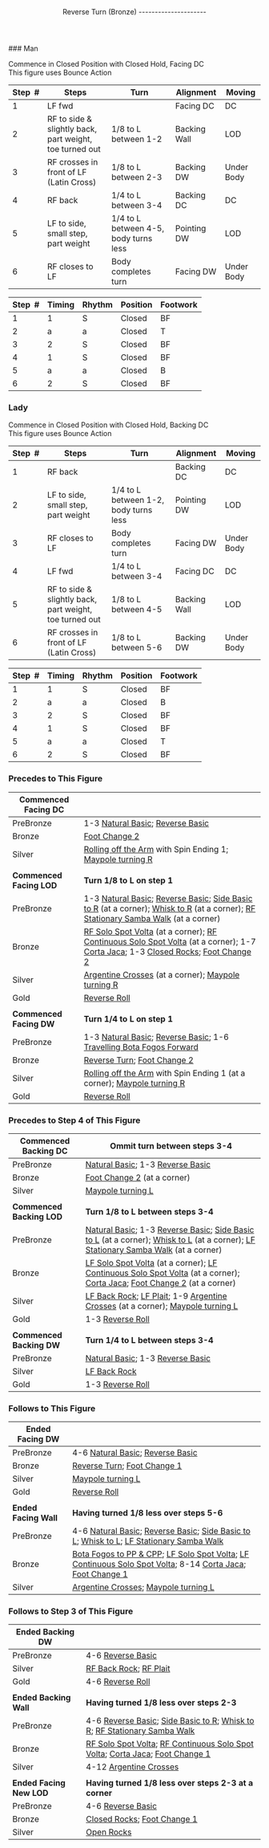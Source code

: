 <header>Reverse Turn (Bronze)
---------------------

 </header>### Man

Commence in Closed Position with Closed Hold, Facing DC  
 This figure uses Bounce Action

 | **Step<span style="color:white">\_</span>\#** | **Steps** | **Turn** | **Alignment** | **Moving** |
|---|---|---|---|---|
| 1 | LF fwd |  | Facing DC | DC |
| 2 | RF to side &amp; slightly back, part weight, toe turned out | 1/8 to L between 1-2 | Backing Wall | LOD |
| 3 | RF crosses in front of LF (Latin Cross) | 1/8 to L between 2-3 | Backing DW | Under Body |
| 4 | RF back | 1/4 to L between 3-4 | Backing DC | DC |
| 5 | LF to side, small step, part weight | 1/4 to L between 4-5, body turns less | Pointing DW | LOD |
| 6 | RF closes to LF | Body completes turn | Facing DW | Under Body |

 | **Step<span style="color:white">\_</span>\#** | **Timing** | **Rhythm** | **Position** | **Footwork** |
|---|---|---|---|---|
| 1 | 1 | S | Closed | BF |
| 2 | a | a | Closed | T |
| 3 | 2 | S | Closed | BF |
| 4 | 1 | S | Closed | BF |
| 5 | a | a | Closed | B |
| 6 | 2 | S | Closed | BF |

### Lady

Commence in Closed Position with Closed Hold, Backing DC  
 This figure uses Bounce Action

 | **Step<span style="color:white">\_</span>\#** | **Steps** | **Turn** | **Alignment** | **Moving** |
|---|---|---|---|---|
| 1 | RF back |  | Backing DC | DC |
| 2 | LF to side, small step, part weight | 1/4 to L between 1-2, body turns less | Pointing DW | LOD |
| 3 | RF closes to LF | Body completes turn | Facing DW | Under Body |
| 4 | LF fwd | 1/4 to L between 3-4 | Facing DC | DC |
| 5 | RF to side &amp; slightly back, part weight, toe turned out | 1/8 to L between 4-5 | Backing Wall | LOD |
| 6 | RF crosses in front of LF (Latin Cross) | 1/8 to L between 5-6 | Backing DW | Under Body |

 | **Step<span style="color:white">\_</span>\#** | **Timing** | **Rhythm** | **Position** | **Footwork** |
|---|---|---|---|---|
| 1 | 1 | S | Closed | BF |
| 2 | a | a | Closed | B |
| 3 | 2 | S | Closed | BF |
| 4 | 1 | S | Closed | BF |
| 5 | a | a | Closed | T |
| 6 | 2 | S | Closed | BF |

### Precedes to This Figure

 | **Commenced Facing DC** |  |
|---|---|
| PreBronze | 1-3 [Natural Basic](natural_basic.md); [Reverse Basic](reverse_basic.md) |
| Bronze | [Foot Change 2](foot_change_2_shadow_to_closed.md) |
| Silver | [Rolling off the Arm](rolling_off_arm.md) with Spin Ending 1; [Maypole turning R](maypole.md) |
|  |  |
| **Commenced Facing LOD** | **Turn 1/8 to L on step 1** |
| PreBronze | 1-3 [Natural Basic](natural_basic.md); [Reverse Basic](reverse_basic.md); [Side Basic to R](side_basic.md) (at a corner); [Whisk to R](whisk.md) (at a corner); [RF Stationary Samba Walk](stationary_samba_walks.md) (at a corner) |
| Bronze | [RF Solo Spot Volta](solo_spot_volta.md) (at a corner); [RF Continuous Solo Spot Volta](continuous_solo_spot_volta.md) (at a corner); 1-7 [Corta Jaca](corta_jaca.md); 1-3 [Closed Rocks](closed_rocks.md); [Foot Change 2](foot_change_2_shadow_to_closed.md) |
| Silver | [Argentine Crosses](argentine_crosses.md) (at a corner); [Maypole turning R](maypole.md) |
| Gold | [Reverse Roll](reverse_roll.md) |
|  |  |
| **Commenced Facing DW** | **Turn 1/4 to L on step 1** |
| PreBronze | 1-3 [Natural Basic](natural_basic.md); [Reverse Basic](reverse_basic.md); 1-6 [Travelling Bota Fogos Forward](travel_bf_fwd.md) |
| Bronze | [Reverse Turn](reverse_turn.md); [Foot Change 2](foot_change_2_shadow_to_closed.md) |
| Silver | [Rolling off the Arm](rolling_off_arm.md) with Spin Ending 1 (at a corner); [Maypole turning R](maypole.md) |
| Gold | [Reverse Roll](reverse_roll.md) |

### Precedes to Step 4 of This Figure

 | **Commenced Backing DC** | **Ommit turn between steps 3-4** |
|---|---|
| PreBronze | [Natural Basic](natural_basic.md); 1-3 [Reverse Basic](reverse_basic.md) |
| Bronze | [Foot Change 2](foot_change_2_shadow_to_closed.md) (at a corner) |
| Silver | [Maypole turning L](maypole.md) |
|  |  |
| **Commenced Backing LOD** | **Turn 1/8 to L between steps 3-4** |
| PreBronze | [Natural Basic](natural_basic.md); 1-3 [Reverse Basic](reverse_basic.md); [Side Basic to L](side_basic.md) (at a corner); [Whisk to L](whisk.md) (at a corner); [LF Stationary Samba Walk](stationary_samba_walks.md) (at a corner) |
| Bronze | [LF Solo Spot Volta](solo_spot_volta.md) (at a corner); [LF Continuous Solo Spot Volta](continuous_solo_spot_volta.md) (at a corner); [Corta Jaca](corta_jaca.md); [Foot Change 2](foot_change_2_shadow_to_closed.md) (at a corner) |
| Silver | [LF Back Rock](back_rocks.md); [LF Plait](plait.md); 1-9 [Argentine Crosses](argentine_crosses.md) (at a corner); [Maypole turning L](maypole.md) |
| Gold | 1-3 [Reverse Roll](reverse_roll.md) |
|  |  |
| **Commenced Backing DW** | **Turn 1/4 to L between steps 3-4** |
| PreBronze | [Natural Basic](natural_basic.md); 1-3 [Reverse Basic](reverse_basic.md) |
| Silver | [LF Back Rock](back_rocks.md) |
| Gold | 1-3 [Reverse Roll](reverse_roll.md) |

### Follows to This Figure

 | **Ended Facing DW** |  |
|---|---|
| PreBronze | 4-6 [Natural Basic](natural_basic.md); [Reverse Basic](reverse_basic.md) |
| Bronze | [Reverse Turn](reverse_turn.md); [Foot Change 1](foot_change_1_closed_to_shadow.md) |
| Silver | [Maypole turning L](maypole.md) |
| Gold | [Reverse Roll](reverse_roll.md) |
|  |  |
| **Ended Facing Wall** | **Having turned 1/8 less over steps 5-6** |
| PreBronze | 4-6 [Natural Basic](natural_basic.md); [Reverse Basic](reverse_basic.md); [Side Basic to L](side_basic.md); [Whisk to L](whisk.md); [LF Stationary Samba Walk](stationary_samba_walks.md) |
| Bronze | [Bota Fogos to PP &amp; CPP](bf_pp_cpp.md); [LF Solo Spot Volta](solo_spot_volta.md); [LF Continuous Solo Spot Volta](continuous_solo_spot_volta.md); 8-14 [Corta Jaca](corta_jaca.md); [Foot Change 1](foot_change_1_closed_to_shadow.md) |
| Silver | [Argentine Crosses](argentine_crosses.md); [Maypole turning L](maypole.md) |

### Follows to Step 3 of This Figure

 | **Ended Backing DW** |  |
|---|---|
| PreBronze | 4-6 [Reverse Basic](reverse_basic.md) |
| Silver | [RF Back Rock](back_rocks.md); [RF Plait](plait.md) |
| Gold | 4-6 [Reverse Roll](reverse_roll.md) |
|  |  |
| **Ended Backing Wall** | **Having turned 1/8 less over steps 2-3** |
| PreBronze | 4-6 [Reverse Basic](reverse_basic.md); [Side Basic to R](side_basic.md); [Whisk to R](whisk.md); [RF Stationary Samba Walk](stationary_samba_walks.md) |
| Bronze | [RF Solo Spot Volta](solo_spot_volta.md); [RF Continuous Solo Spot Volta](continuous_solo_spot_volta.md); [Corta Jaca](corta_jaca.md); [Foot Change 1](foot_change_1_closed_to_shadow.md) |
| Silver | 4-12 [Argentine Crosses](argentine_crosses.md) |
|  |  |
| **Ended Facing New LOD** | **Having turned 1/8 less over steps 2-3 at a corner** |
| PreBronze | 4-6 [Reverse Basic](reverse_basic.md) |
| Bronze | [Closed Rocks](closed_rocks.md); [Foot Change 1](foot_change_1_closed_to_shadow.md) |
| Silver | [Open Rocks](open_rocks.md) |